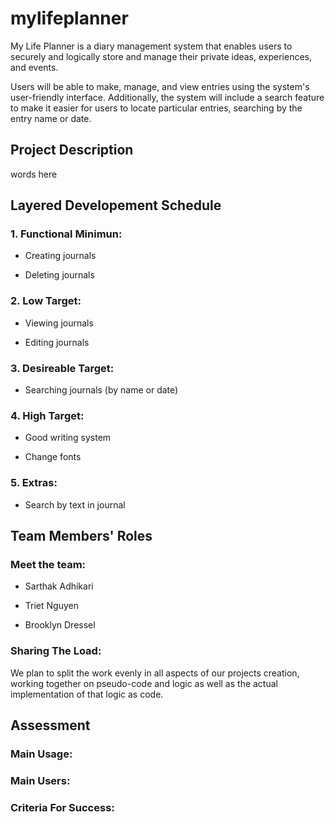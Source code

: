 # mylifeplanner
My Life Planner is a diary management system that enables users to securely and logically store and manage their private ideas, experiences, and events.

Users will be able to make, manage, and view entries using the system's user-friendly interface. Additionally, the system will include a search feature to make it easier for users to locate particular entries, searching by the entry name or date.

## Project Description
words here



## Layered Developement Schedule
### 1. Functional Minimun:

- Creating journals

- Deleting journals

### 2. Low Target:

- Viewing journals

- Editing journals

### 3. Desireable Target:

- Searching journals (by name or date)

### 4. High Target:

- Good writing system

- Change fonts

### 5. Extras:

- Search by text in journal



## Team Members' Roles

### Meet the team:

- Sarthak Adhikari

- Triet Nguyen

- Brooklyn Dressel

### Sharing The Load:

We plan to split the work evenly in all aspects of our projects creation, working together on pseudo-code and logic as well as the actual implementation of that logic as code.



## Assessment

### Main Usage:

### Main Users:

### Criteria For Success:
